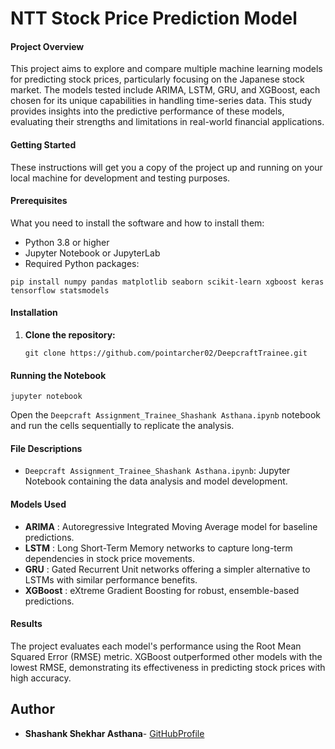 # **NTT Stock Price Prediction Model**

#### **Project Overview**

This project aims to explore and compare multiple machine learning models for predicting stock prices, particularly focusing on the Japanese stock market. The models tested include ARIMA, LSTM, GRU, and XGBoost, each chosen for its unique capabilities in handling time-series data. This study provides insights into the predictive performance of these models, evaluating their strengths and limitations in real-world financial applications.

#### Getting Started

These instructions will get you a copy of the project up and running on your local machine for development and testing purposes.

#### Prerequisites

What you need to install the software and how to install them:

* Python 3.8 or higher
* Jupyter Notebook or JupyterLab
* Required Python packages:

```
pip install numpy pandas matplotlib seaborn scikit-learn xgboost keras tensorflow statsmodels

```

#### Installation

1. **Clone the repository:**

   ```
   git clone https://github.com/pointarcher02/DeepcraftTrainee.git

   ```

#### Running the Notebook

```
jupyter notebook
```

Open the `Deepcraft Assignment_Trainee_Shashank Asthana.ipynb` notebook and run the cells sequentially to replicate the analysis.


#### File Descriptions

* `Deepcraft Assignment_Trainee_Shashank Asthana.ipynb`: Jupyter Notebook containing the data analysis and model development.


#### Models Used

* **ARIMA** : Autoregressive Integrated Moving Average model for baseline predictions.
* **LSTM** : Long Short-Term Memory networks to capture long-term dependencies in stock price movements.
* **GRU** : Gated Recurrent Unit networks offering a simpler alternative to LSTMs with similar performance benefits.
* **XGBoost** : eXtreme Gradient Boosting for robust, ensemble-based predictions.

#### Results

The project evaluates each model's performance using the Root Mean Squared Error (RMSE) metric. XGBoost outperformed other models with the lowest RMSE, demonstrating its effectiveness in predicting stock prices with high accuracy.


## Author

* **Shashank Shekhar Asthana**- [GitHubProfile](https://github.com/pointarcher02)
